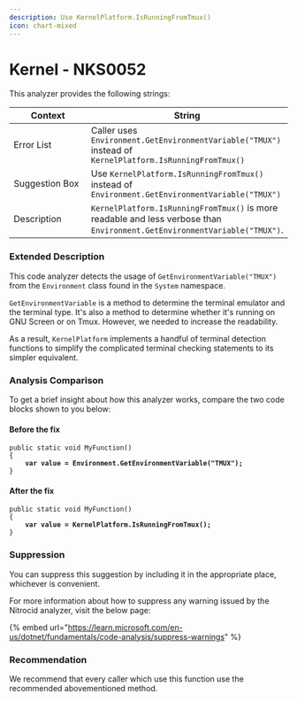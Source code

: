 ```yaml
---
description: Use KernelPlatform.IsRunningFromTmux()
icon: chart-mixed
---
```


# Kernel - NKS0052

This analyzer provides the following strings:

<table><thead><tr><th width="174">Context</th><th>String</th></tr></thead><tbody><tr><td>Error List</td><td>Caller uses <code>Environment.GetEnvironmentVariable("TMUX")</code> instead of <code>KernelPlatform.IsRunningFromTmux()</code></td></tr><tr><td>Suggestion Box</td><td>Use <code>KernelPlatform.IsRunningFromTmux()</code> instead of <code>Environment.GetEnvironmentVariable("TMUX")</code></td></tr><tr><td>Description</td><td><code>KernelPlatform.IsRunningFromTmux()</code> is more readable and less verbose than <code>Environment.GetEnvironmentVariable("TMUX")</code>.</td></tr></tbody></table>

### Extended Description

This code analyzer detects the usage of `GetEnvironmentVariable("TMUX")` from the `Environment` class found in the `System` namespace.

`GetEnvironmentVariable` is a method to determine the terminal emulator and the terminal type. It's also a method to determine whether it's running on GNU Screen or on Tmux. However, we needed to increase the readability.

As a result, `KernelPlatform` implements a handful of terminal detection functions to simplify the complicated terminal checking statements to its simpler equivalent.

### Analysis Comparison

To get a brief insight about how this analyzer works, compare the two code blocks shown to you below:

#### Before the fix

<pre class="language-csharp" data-title="Somewhere in your mod code..." data-line-numbers><code class="lang-csharp">public static void MyFunction()
{
<strong>    var value = Environment.GetEnvironmentVariable("TMUX");
</strong>}
</code></pre>

#### After the fix

<pre class="language-csharp" data-title="Somewhere in your mod code..." data-line-numbers><code class="lang-csharp">public static void MyFunction()
{
<strong>    var value = KernelPlatform.IsRunningFromTmux();
</strong>}
</code></pre>

### Suppression

You can suppress this suggestion by including it in the appropriate place, whichever is convenient.

For more information about how to suppress any warning issued by the Nitrocid analyzer, visit the below page:

{% embed url="https://learn.microsoft.com/en-us/dotnet/fundamentals/code-analysis/suppress-warnings" %}

### Recommendation

We recommend that every caller which use this function use the recommended abovementioned method.
